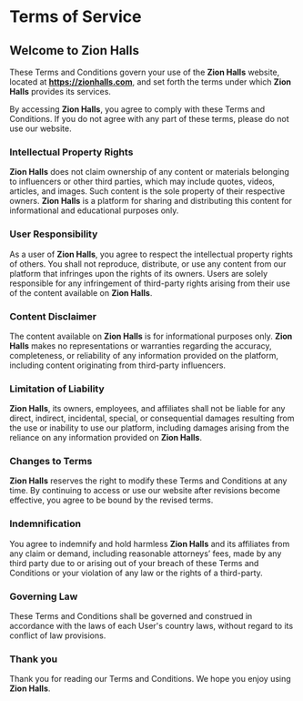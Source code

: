 # Terms of Service

## Welcome to **Zion Halls**
These Terms and Conditions govern your use of the **Zion Halls** website, located at **https://zionhalls.com**, and set forth the terms under which **Zion Halls** provides its services.

By accessing **Zion Halls**, you agree to comply with these Terms and Conditions. If you do not agree with any part of these terms, please do not use our website.

### Intellectual Property Rights
**Zion Halls** does not claim ownership of any content or materials belonging to influencers or other third parties, which may include quotes, videos, articles, and images. Such content is the sole property of their respective owners. **Zion Halls** is a platform for sharing and distributing this content for informational and educational purposes only.

### User Responsibility
As a user of **Zion Halls**, you agree to respect the intellectual property rights of others. You shall not reproduce, distribute, or use any content from our platform that infringes upon the rights of its owners. Users are solely responsible for any infringement of third-party rights arising from their use of the content available on **Zion Halls**.

### Content Disclaimer
The content available on **Zion Halls** is for informational purposes only. **Zion Halls** makes no representations or warranties regarding the accuracy, completeness, or reliability of any information provided on the platform, including content originating from third-party influencers.

### Limitation of Liability
**Zion Halls**, its owners, employees, and affiliates shall not be liable for any direct, indirect, incidental, special, or consequential damages resulting from the use or inability to use our platform, including damages arising from the reliance on any information provided on **Zion Halls**.

### Changes to Terms
**Zion Halls** reserves the right to modify these Terms and Conditions at any time. By continuing to access or use our website after revisions become effective, you agree to be bound by the revised terms.

### Indemnification
You agree to indemnify and hold harmless **Zion Halls** and its affiliates from any claim or demand, including reasonable attorneys’ fees, made by any third party due to or arising out of your breach of these Terms and Conditions or your violation of any law or the rights of a third-party.

### Governing Law
These Terms and Conditions shall be governed and construed in accordance with the laws of each User's country laws, without regard to its conflict of law provisions.

[//]: # (For any further information or inquiries regarding these Terms and Conditions, please contact us at .)

### Thank you
Thank you for reading our Terms and Conditions. We hope you enjoy using **Zion Halls**.
